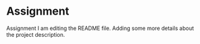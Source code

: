 # Assignment
Assignment
I am editing the README file. Adding some more details about the project description.
